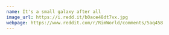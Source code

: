 ```yaml
---
name: It's a small galaxy after all
image_url: https://i.redd.it/b0ace48dt7vx.jpg
webpage: https://www.reddit.com/r/RimWorld/comments/5aq458
---
```

